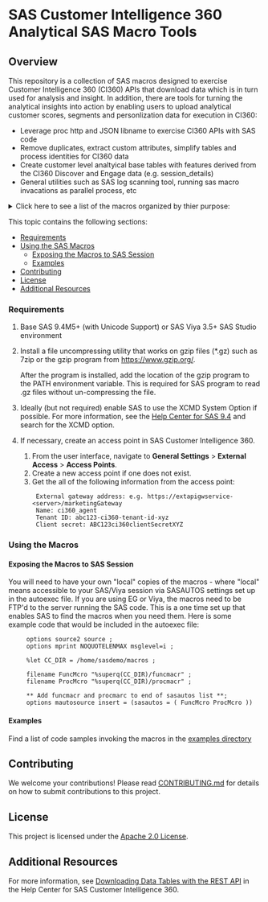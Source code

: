 #  SAS Customer Intelligence 360 Analytical SAS Macro Tools

## Overview
This repository is a collection of SAS macros designed to exercise Customer Intelligence 360 (CI360) APIs that download data which is in turn used for analysis and insight.  In addition, there are tools for turning the analytical insights into action by enabling users to upload analytical customer scores, segments and personlization data for execution in CI360:
 
- Leverage proc http and JSON libname to exercise CI360 APIs with SAS code
- Remove duplicates, extract custom attributes, simplify tables and process identities for CI360 data
- Create customer level analtyical base tables with features derived from the CI360 Discover and Engage data (e.g. session_details)
- General utilities such as SAS log scanning tool, running sas macro invacations as parallel process, etc 
 
<details><summary>Click here to see a list of the macros organized by thier purpose: </summary>

      CI360 Data download Related (Discover, Engage, Plan, etc)
      - %download_udm_data()
      - %gen_jwt()
      - %throttle_udm_data_download()

      CI360 Data Processing:
      - %combine_base_and_ext_disc_detail()
      - %combine_udm_datasets()
      - %extract_properties_map_doc_cols()
      - %read_udm_data()
      - %remove_udm_data_dups()
      - %update_identities()
      
      Create Customer (identity_id) level summaries for ABT:
      - %make_custom_event_identity_lvl()
      - %make_document_identity_lvl()
      - %make_page_identity_lvl()
      - %make_promotion_identity_lvl()
      - %make_search_identity_lvl()
      - %make_session_identity_lvl()
      - %make_url_vars()
      - %make_visit_identity_lvl()

      CI360 HUB / External Event Related:
      - %batch_load_external_ci360_events()
      - %download_360_hubfiles()
      - %get_360hub_file_metadata()
      - %read_360hub_data()
      - %upload_data2hub()
      
      CI360 Recommender Task Related:
      - %upload_black_white_list()

      Factorization Machines Product Recommender from CI360 Data:
      - %build_prodview_recommender_model()
      - %make_product_recommendations()
      - %make_prodview_abt()

      Integrating CI360 Direct and Optimize:
      - %appendMOSolution()
      - %make_EO_data_from_direct_export()

      Combine CI360 Attribution data with additional external event data:
      - %combine_attribution_data()

      Leverage SAS Marketing Optimization Batch tables to create equivalent proc optmodel code
      - %convert_mo2optmodel()

      General SAS Tools:
      - %call_proc_http()
      - %cas_proc_means()
      - %check_log()
      - %convert_sasdata_to_sashdat()
      - %download_ga_data_from_gbq()
      - %log_run_time()
      - %print_macro_parameters()
      - %run_parallel_jobs()
      - %stopwatch()
      - %tagsort_inmem()
</details>

This topic contains the following sections:
* [Requirements](#requirements)
* [Using the SAS Macros](#using-the-macros)
	* [Exposing the Macros to SAS Session](#exposing-the-macros-to-sas-session)
	* [Examples](#examples)
* [Contributing](#contributing)
* [License](#license)
* [Additional Resources](#additional-resources)


### Requirements
1. Base SAS 9.4M5+ (with Unicode Support) or SAS Viya 3.5+ SAS Studio environment

2. Install a file uncompressing utility that works on gzip files (*.gz) such as 7zip or the gzip program from https://www.gzip.org/.

   After the program is installed, add the location of the gzip program to the PATH environment variable. This is required for SAS program to read .gz files without un-compressing the file.

3. Ideally (but not required) enable SAS to use the XCMD System Option if possible. For more information, see the
     [Help Center for SAS 9.4](https://go.documentation.sas.com/?cdcId=pgmsascdc&cdcVersion=9.4_3.4) and search for the
     XCMD option.
 
4. If necessary, create an access point in SAS Customer Intelligence 360.
    1. From the user interface, navigate to **General Settings** > **External Access** > **Access Points**.
    2. Create a new access point if one does not exist.
    3. Get the all of the following information from the access point:
       ```
        External gateway address: e.g. https://extapigwservice-<server>/marketingGateway  
        Name: ci360_agent  
        Tenant ID: abc123-ci360-tenant-id-xyz  
        Client secret: ABC123ci360clientSecretXYZ
       ```

### Using the Macros

#### Exposing the Macros to SAS Session

   You will need to have your own "local" copies of the macros - where "local" means accessible to your SAS/Viya session via 
   SASAUTOS settings set up in the autoexec file.  If you are using EG or Viya, the macros need to be FTP'd to the server 
   running the SAS code.  This is a one time set up that enables SAS to find the macros when you need them.  Here is some 
   example code that would be included in the autoexec file:
   
         options source2 source ;
         options mprint NOQUOTELENMAX msglevel=i ;
         
         %let CC_DIR = /home/sasdemo/macros ;
         
         filename FuncMcro "%superq(CC_DIR)/funcmacr" ;
         filename ProcMcro "%superq(CC_DIR)/procmacr" ;
         
         ** Add funcmacr and procmarc to end of sasautos list **;
         options mautosource insert = (sasautos = ( FuncMcro ProcMcro )) 

#### Examples
Find a list of code samples invoking the macros in the [examples directory](/examples)

## Contributing

We welcome your contributions! Please read [CONTRIBUTING.md](CONTRIBUTING.md) for details on how to submit contributions to this project.

## License

This project is licensed under the [Apache 2.0 License](LICENSE).

## Additional Resources
For more information, see [Downloading Data Tables with the REST API](https://go.documentation.sas.com/?softwareId=ONEMKTMID&softwareVersion=production.a&softwareContextId=DownloadDataTables) in the Help Center for SAS Customer Intelligence 360.
